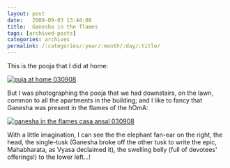 ```yaml
---
layout: post
date:	2008-09-03 13:44:00
title:  Ganesha in the flames
tags: [archived-posts]
categories: archives
permalink: /:categories/:year/:month/:day/:title/
---
```

This is the pooja that I did at home:


<a href="http://s297.photobucket.com/albums/mm205/depontis/?action=view&current=IMG_6469.jpg" target="_blank"><img src="http://i297.photobucket.com/albums/mm205/depontis/IMG_6469.jpg" border="0" alt="puja at home 030908"></a>

But I was photographing the pooja that we had downstairs, on the lawn, common to all the apartments in the building; and I like to fancy that Ganesha was present in the flames of the hOmA:


<a href="http://s297.photobucket.com/albums/mm205/depontis/?action=view&current=IMG_6475.jpg" target="_blank"><img src="http://i297.photobucket.com/albums/mm205/depontis/IMG_6475.jpg" border="0" alt="ganesha in the flames casa ansal 030908"></a>

With a little imagination, I can see the the elephant fan-ear on the right, the head, the single-tusk (Ganesha broke off the other tusk to write the epic, Mahabharata, as Vyasa declaimed it), the swelling belly (full of devotees' offerings!) to the lower left...!
